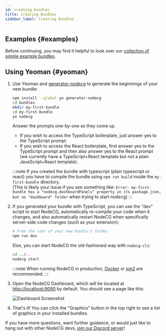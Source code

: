 ```yaml
---
id: creating-bundles
title: Creating Bundles
sidebar_label: Creating Bundles
---
```


## Examples {#examples}

Before continuing, you may find it helpful to look over our [collection of simple example bundles](https://github.com/nodecg/nodecg-simple-examples).

## Using Yeoman {#yeoman}

1. Use Yeoman and [generator-nodecg](https://github.com/nodecg/generator-nodecg) to generate the beginnings of your new bundle:

   ```bash
   npm install --global yo generator-nodecg
   cd bundles
   mkdir my-first-bundle
   cd my-first-bundle
   yo nodecg
   ```

   Answer the prompts one-by-one as they come up.  
   - If you wish to access the TypeScript boilerplate, just answer yes to the TypeScript prompt.  
   - If you wish to access the React boilerplate, first answer yes to the TypeScript prompt and then also answer yes to the React prompt (we currently have a TypeScript+React template but not a plain JavaScript+React template).

   :::note
   If you created the bundle with typescript (plain typescript or react) you have to compile the bundle using `npm run build` inside the `my-first-bundle` directory.  
   (This is likely your issue if you see something like: `Error: my-first-bundle has a "nodecg.dashboardPanels" property in its package.json, but no "dashboard" folder` when trying to start nodecg)
   :::

2. If you generated your bundle with TypeScript, you can use the "dev" script to start NodeCG, automatically re-compile your code when it changes, and also automatically restart NodeCG when specifically server-side code changes (such as your extension):

   ```bash
   # From the root of your new bundle's folder
   npm run dev
   ```

   Else, you can start NodeCG the old-fashioned way with `nodecg-cli`:

   ```bash
   cd ../..
   nodecg start
   ```

   :::note
   When running NodeCG in production, [Docker](https://www.docker.com/) or [pm2](https://github.com/Unitech/pm2) are recommended.
   :::

3. Open the NodeCG Dashboard, which will be located at [http://localhost:9090](http://localhost:9090) by default. You should see a page like this:

   ![Dashboard Screenshot](/img/quickstart_dashboard.png)

4. That's it! You can click the "Graphics" button in the top right to see a list of graphics in your installed bundles.

If you have more questions, want further guidance, or would just like to hang out with other NodeCG devs, [join our Discord server](https://discord.com/invite/GJ4r8a8)!
